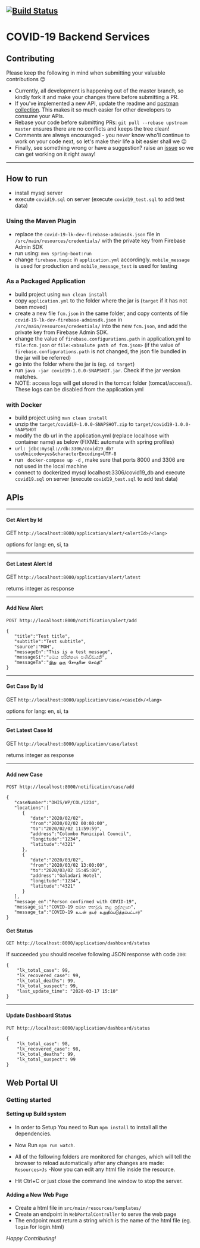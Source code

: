 [![Build Status](https://travis-ci.org/azhamn/COVID-19.svg?branch=master)](https://travis-ci.org/azhamn/COVID-19)
----
# COVID-19 Backend Services

## Contributing
Please keep the following in mind when submitting your valuable contributions 😊
- Currently, all development is happening out of the master branch, so kindly fork it and make your changes there before submitting a PR.
- If you've implemented a new API, update the readme and [postman collection](../master/postman/COVID-19.postman_collection.json). This makes it so much easier for other developers to consume your APIs.
- Rebase your code before submitting PRs: `git pull --rebase upstream master` ensures there are no conflicts and keeps the tree clean!
- Comments are always encouraged - you never know who'll continue to work on your code next, so let's make their life a bit easier shall we 😉
- Finally, see something wrong or have a suggestion? raise an [issue](https://github.com/azhamn/COVID-19/issues) so we can get working on it right away!

----

## How to run
- install mysql server
- execute `covid19.sql` on server (execute `covid19_test.sql` to add test data)
 
### Using the Maven Plugin
- replace the `covid-19-lk-dev-firebase-adminsdk.json` file in `/src/main/resources/credentials/` with the private key from Firebase Admin SDK
- run using: `mvn spring-boot:run`
- change `firebase.topic` in `application.yml` accordingly. `mobile_message` is used for production and `mobile_message_test` is used for testing

### As a Packaged Application
- build project using `mvn clean install`
- copy `application.yml` to the folder where the jar is (`target` if it has not been moved)
- create a new file `fcm.json` in the same folder, and copy 
contents of file `covid-19-lk-dev-firebase-adminsdk.json` in `/src/main/resources/credentials/` into the new `fcm.json`,
and add the private key from Firebase Admin SDK.
- change the value of `firebase.configurations.path` in application.yml to `file:fcm.json` or `file:<absolute path of fcm.json>` 
  (if the value of `firebase.configurations.path` is not changed, the json file bundled in the jar will be referred)
- go into the folder where the jar is (eg. `cd target`)
- run `java -jar covid19-1.0.0-SNAPSHOT.jar`. Check if the jar version matches.
- NOTE: access logs will get stored in the tomcat folder (tomcat/access/).
 These logs can be disabled from the application.yml
 
### with Docker
- build project using `mvn clean install`
- unzip the `target/covid19-1.0.0-SNAPSHOT.zip` to `target/covid19-1.0.0-SNAPSHOT`
- modify the db url in the application.yml (replace localhose with container name) as below  (FIXME: automate with spring profiles)
- `url: jdbc:mysql://db:3306/covid19_db?useUnicode=yes&characterEncoding=UTF-8`
- run ` docker-compose up -d`  , make sure that ports 8000 and 3306 are not used in the local machine
- connect to dockerized mysql localhost:3306/covid19_db and execute `covid19.sql` on server (execute `covid19_test.sql` to add test data)

## APIs 
----
#### Get Alert by Id

GET ``http://localhost:8000/application/alert/<alertId>/<lang>``

options for lang: en, si, ta

----
#### Get Latest Alert Id
GET ``http://localhost:8000/application/alert/latest``

returns integer as response

----
#### Add New Alert

```
POST http://localhost:8000/notification/alert/add 

{
   "title":"Test title",
   "subtitle":"Test subtitle",
   "source":"MOH",
   "messageEn":"This is a test message",
   "messageSi":"මෙය පරීක්ෂණ පණිවිඩයකි",
   "messageTa":"இது ஒரு சோதனை செய்தி"
}
```

----
#### Get Case By Id

GET ``http://localhost:8000/application/case/<caseId>/<lang>``

options for lang: en, si, ta

----
#### Get Latest Case Id
GET ``http://localhost:8000/application/case/latest``

returns integer as response

----
#### Add new Case
```
POST http://localhost:8000/notification/case/add

{
   "caseNumber":"DHIS/WP/COL/1234",
   "locations":[
      {
         "date":"2020/02/02",
         "from":"2020/02/02 00:00:00",
         "to":"2020/02/02 11:59:59",
         "address":"Colombo Municipal Council",
         "longitude":"1234",
         "latitude":"4321"
      },
      {
         "date":"2020/03/02",
         "from":"2020/03/02 13:00:00",
         "to":"2020/03/02 15:45:00",
         "address":"Galadari Hotel",
         "longitude":"1234",
         "latitude":"4321"
      }
   ],
   "message_en":"Person confirmed with COVID-19",
   "message_si":"COVID-19 සමඟ තහවුරු කළ පුද්ගලයා",
   "message_ta":"COVID-19 உடன் நபர் உறுதிப்படுத்தப்பட்டார்"
}
```

#### Get Status

```
GET http://localhost:8000/application/dashboard/status
```

If succeeded you should receive following JSON response with code `200`:

```
{
    "lk_total_case": 99,
    "lk_recovered_case": 99,
    "lk_total_deaths": 99,
    "lk_total_suspect": 99,
    "last_update_time": "2020-03-17 15:10"
}
```
----
#### Update Dashboard Status
```
PUT http://localhost:8000/application/dashboard/status

{
    "lk_total_case": 98,
    "lk_recovered_case": 98,
    "lk_total_deaths": 99,
    "lk_total_suspect": 99
}
```

## Web Portal UI

### Getting started

#### Setting up Build system
- In order to Setup You need to Run `npm install` to install all the dependencies.
- Now Run `npm run watch`.
- All of the following folders are monitored for changes, which will tell the browser to reload automatically after any changes are made:
`Resources>Js`
-Now you can edit any html file inside the resource.

- Hit Ctrl+C or just close the command line window to stop the server.

#### Adding a New Web Page
- Create a html file in `src/main/resources/templates/`
- Create an endpoint in `WebPortalController` to serve the web page
- The endpoint must return a string which is the name of the html file (eg. `login` for login.html)

_Happy Contributing!_
